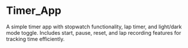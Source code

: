 # Timer_App
A simple timer app with stopwatch functionality, lap timer, and light/dark mode toggle. Includes start, pause, reset, and lap recording features for tracking time efficiently.
